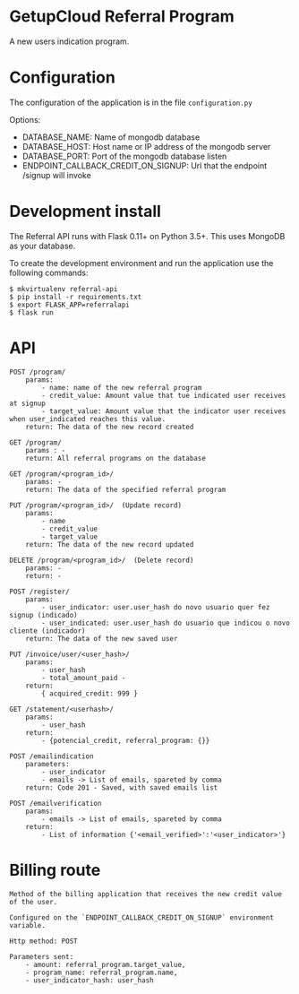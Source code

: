 # GetupCloud Referral Program

A new users indication program.

# Configuration

The configuration of the application is in the file `configuration.py`

Options:

- DATABASE_NAME: Name of mongodb database
- DATABASE_HOST: Host name or IP address of the mongodb server
- DATABASE_PORT: Port of the mongodb database listen
- ENDPOINT_CALLBACK_CREDIT_ON_SIGNUP: Url that the endpoint /signup will invoke

# Development install

The Referral API runs with Flask 0.11+ on Python 3.5+. This uses MongoDB 
as your database.

To create the development environment and run the application use the 
following commands:

    $ mkvirtualenv referral-api
    $ pip install -r requirements.txt
    $ export FLASK_APP=referralapi
    $ flask run

# API

    POST /program/
        params:
            - name: name of the new referral program
            - credit_value: Amount value that tue indicated user receives at signup 
            - target_value: Amount value that the indicator user receives when user_indicated reaches this value.
        return: The data of the new record created

    GET /program/
        params : - 
        return: All referral programs on the database

    GET /program/<program_id>/
        params: -
        return: The data of the specified referral program

    PUT /program/<program_id>/  (Update record)
        params:
            - name
            - credit_value
            - target_value
        return: The data of the new record updated

    DELETE /program/<program_id>/  (Delete record)
        params: -
        return: -

    POST /register/
        params:
            - user_indicator: user.user_hash do novo usuario quer fez signup (indicado)
            - user_indicated: user.user_hash do usuario que indicou o novo cliente (indicador)
        return: The data of the new saved user

    PUT /invoice/user/<user_hash>/
        params:
            - user_hash
            - total_amount_paid - 
        return:
            { acquired_credit: 999 }

    GET /statement/<userhash>/
        params:
            - user_hash
        return:
            - {potencial_credit, referral_program: {}}

    POST /emailindication
        parameters:
            - user_indicator 
            - emails -> List of emails, spareted by comma
        return: Code 201 - Saved, with saved emails list

    POST /emailverification
        params:
            - emails -> List of emails, spareted by comma
        return:
            - List of information {'<email_verified>':'<user_indicator>'}


# Billing route

    Method of the billing application that receives the new credit value of the user.

    Configured on the `ENDPOINT_CALLBACK_CREDIT_ON_SIGNUP` environment variable.
    
    Http method: POST
    
    Parameters sent:
        - amount: referral_program.target_value,
        - program_name: referral_program.name,
        - user_indicator_hash: user_hash



